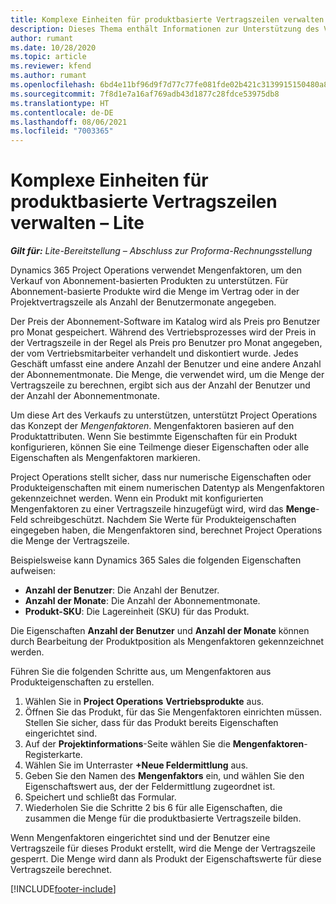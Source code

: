 ```yaml
---
title: Komplexe Einheiten für produktbasierte Vertragszeilen verwalten – Lite
description: Dieses Thema enthält Informationen zur Unterstützung des Verkaufs von abonnementbasierten Produkten.
author: rumant
ms.date: 10/28/2020
ms.topic: article
ms.reviewer: kfend
ms.author: rumant
ms.openlocfilehash: 6bd4e11bf96d9f7d77c77fe081fde02b421c3139915150480a8d1a4d812887f6
ms.sourcegitcommit: 7f8d1e7a16af769adb43d1877c28fdce53975db8
ms.translationtype: HT
ms.contentlocale: de-DE
ms.lasthandoff: 08/06/2021
ms.locfileid: "7003365"
---
```

# <a name="manage-complex-units-for-product-based-contract-lines---lite"></a>Komplexe Einheiten für produktbasierte Vertragszeilen verwalten – Lite

_**Gilt für:** Lite-Bereitstellung – Abschluss zur Proforma-Rechnungsstellung_

Dynamics 365 Project Operations verwendet Mengenfaktoren, um den Verkauf von Abonnement-basierten Produkten zu unterstützen. Für Abonnement-basierte Produkte wird die Menge im Vertrag oder in der Projektvertragszeile als Anzahl der Benutzermonate angegeben.

Der Preis der Abonnement-Software im Katalog wird als Preis pro Benutzer pro Monat gespeichert. Während des Vertriebsprozesses wird der Preis in der Vertragszeile in der Regel als Preis pro Benutzer pro Monat angegeben, der vom Vertriebsmitarbeiter verhandelt und diskontiert wurde. Jedes Geschäft umfasst eine andere Anzahl der Benutzer und eine andere Anzahl der Abonnementmonate. Die Menge, die verwendet wird, um die Menge der Vertragszeile zu berechnen, ergibt sich aus der Anzahl der Benutzer und der Anzahl der Abonnementmonate.

Um diese Art des Verkaufs zu unterstützen, unterstützt Project Operations das Konzept der *Mengenfaktoren*. Mengenfaktoren basieren auf den Produktattributen. Wenn Sie bestimmte Eigenschaften für ein Produkt konfigurieren, können Sie eine Teilmenge dieser Eigenschaften oder alle Eigenschaften als Mengenfaktoren markieren.

Project Operations stellt sicher, dass nur numerische Eigenschaften oder Produkteigenschaften mit einem numerischen Datentyp als Mengenfaktoren gekennzeichnet werden. Wenn ein Produkt mit konfigurierten Mengenfaktoren zu einer Vertragszeile hinzugefügt wird, wird das **Menge**-Feld schreibgeschützt. Nachdem Sie Werte für Produkteigenschaften eingegeben haben, die Mengenfaktoren sind, berechnet Project Operations die Menge der Vertragszeile.

Beispielsweise kann Dynamics 365 Sales die folgenden Eigenschaften aufweisen:

- **Anzahl der Benutzer**: Die Anzahl der Benutzer.
- **Anzahl der Monate**: Die Anzahl der Abonnementmonate.
- **Produkt-SKU**: Die Lagereinheit (SKU) für das Produkt.

Die Eigenschaften **Anzahl der Benutzer** und **Anzahl der Monate** können durch Bearbeitung der Produktposition als Mengenfaktoren gekennzeichnet werden.

Führen Sie die folgenden Schritte aus, um Mengenfaktoren aus Produkteigenschaften zu erstellen.

1. Wählen Sie in **Project Operations** **Vertriebsprodukte** aus.
2. Öffnen Sie das Produkt, für das Sie Mengenfaktoren einrichten müssen. Stellen Sie sicher, dass für das Produkt bereits Eigenschaften eingerichtet sind.
3. Auf der **Projektinformations**-Seite wählen Sie die **Mengenfaktoren**-Registerkarte.
4. Wählen Sie im Unterraster **+Neue Feldermittlung** aus.
5. Geben Sie den Namen des **Mengenfaktors** ein, und wählen Sie den Eigenschaftswert aus, der der Feldermittlung zugeordnet ist.
6. Speichert und schließt das Formular.
7. Wiederholen Sie die Schritte 2 bis 6 für alle Eigenschaften, die zusammen die Menge für die produktbasierte Vertragszeile bilden.

Wenn Mengenfaktoren eingerichtet sind und der Benutzer eine Vertragszeile für dieses Produkt erstellt, wird die Menge der Vertragszeile gesperrt. Die Menge wird dann als Produkt der Eigenschaftswerte für diese Vertragszeile berechnet.


[!INCLUDE[footer-include](../../includes/footer-banner.md)]